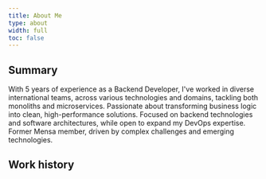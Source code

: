 ```yaml
---
title: About Me
type: about
width: full
toc: false
---
```


## Summary

With 5 years of experience as a Backend Developer, I've worked in diverse international teams, across various technologies and domains, tackling both monoliths and microservices. Passionate about transforming business logic into clean, high-performance solutions. Focused on backend technologies and software architectures, while open to expand my DevOps expertise. Former Mensa member, driven by complex challenges and emerging technologies.

## Work history
